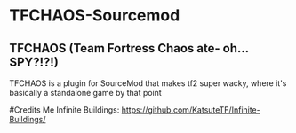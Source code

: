 # TFCHAOS-Sourcemod
TFCHAOS (Team Fortress Chaos ate- oh... SPY?!?!)
----
TFCHAOS is a plugin for SourceMod that makes tf2 super wacky, where it's basically a standalone game by that point



#Credits
Me
Infinite Buildings: https://github.com/KatsuteTF/Infinite-Buildings/
